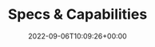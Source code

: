 ---
title : "Specs & Capabilities"
description: "This is the official home of the Network Addon Mod's documentation."
summary: "Curious about the inner workings of parts of the NAM? Take a look below."
lead: "SimCity 4 Network Addon Mod (NAM) by the NAM Team"
date: 2022-09-06T10:09:26+00:00
lastmod: 2022-09-06T10:09:26+00:00
draft: false
images: []
weight: 20
url: "docs/tech-specs/"
---